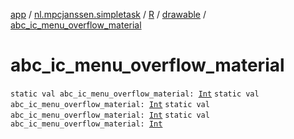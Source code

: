 [app](../../../index.md) / [nl.mpcjanssen.simpletask](../../index.md) / [R](../index.md) / [drawable](index.md) / [abc_ic_menu_overflow_material](.)

# abc_ic_menu_overflow_material

`static val abc_ic_menu_overflow_material: `[`Int`](https://kotlinlang.org/api/latest/jvm/stdlib/kotlin/-int/index.html)
`static val abc_ic_menu_overflow_material: `[`Int`](https://kotlinlang.org/api/latest/jvm/stdlib/kotlin/-int/index.html)
`static val abc_ic_menu_overflow_material: `[`Int`](https://kotlinlang.org/api/latest/jvm/stdlib/kotlin/-int/index.html)
`static val abc_ic_menu_overflow_material: `[`Int`](https://kotlinlang.org/api/latest/jvm/stdlib/kotlin/-int/index.html)